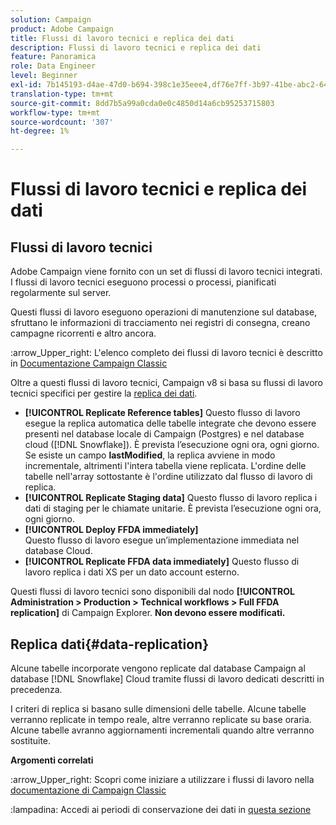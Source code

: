 ```yaml
---
solution: Campaign
product: Adobe Campaign
title: Flussi di lavoro tecnici e replica dei dati
description: Flussi di lavoro tecnici e replica dei dati
feature: Panoramica
role: Data Engineer
level: Beginner
exl-id: 7b145193-d4ae-47d0-b694-398c1e35eee4,df76e7ff-3b97-41be-abc2-640748680ff3
translation-type: tm+mt
source-git-commit: 8dd7b5a99a0cda0e0c4850d14a6cb95253715803
workflow-type: tm+mt
source-wordcount: '307'
ht-degree: 1%

---
```


# Flussi di lavoro tecnici e replica dei dati

## Flussi di lavoro tecnici

Adobe Campaign viene fornito con un set di flussi di lavoro tecnici integrati. I flussi di lavoro tecnici eseguono processi o processi, pianificati regolarmente sul server.

Questi flussi di lavoro eseguono operazioni di manutenzione sul database, sfruttano le informazioni di tracciamento nei registri di consegna, creano campagne ricorrenti e altro ancora.

:arrow_Upper_right: L&#39;elenco completo dei flussi di lavoro tecnici è descritto in [Documentazione Campaign Classic](https://experienceleague.adobe.com/docs/campaign-classic/using/automating-with-workflows/advanced-management/about-technical-workflows.html?lang=en#overview)

Oltre a questi flussi di lavoro tecnici, Campaign v8 si basa su flussi di lavoro tecnici specifici per gestire la [replica dei dati](#data-replication).

* **[!UICONTROL Replicate Reference tables]**
Questo flusso di lavoro esegue la replica automatica delle tabelle integrate che devono essere presenti nel database locale di Campaign (Postgres) e nel database cloud ([!DNL Snowflake]). È prevista l’esecuzione ogni ora, ogni giorno. Se esiste un campo **lastModified**, la replica avviene in modo incrementale, altrimenti l&#39;intera tabella viene replicata. L&#39;ordine delle tabelle nell&#39;array sottostante è l&#39;ordine utilizzato dal flusso di lavoro di replica.
* **[!UICONTROL Replicate Staging data]**
Questo flusso di lavoro replica i dati di staging per le chiamate unitarie. È prevista l’esecuzione ogni ora, ogni giorno.
* **[!UICONTROL Deploy FFDA immediately]**\
   Questo flusso di lavoro esegue un’implementazione immediata nel database Cloud.
* **[!UICONTROL Replicate FFDA data immediately]**
Questo flusso di lavoro replica i dati XS per un dato account esterno.

Questi flussi di lavoro tecnici sono disponibili dal nodo **[!UICONTROL Administration > Production > Technical workflows > Full FFDA replication]** di Campaign Explorer. **Non devono essere modificati.**

## Replica dati{#data-replication}

Alcune tabelle incorporate vengono replicate dal database Campaign al database [!DNL Snowflake] Cloud tramite flussi di lavoro dedicati descritti in precedenza.

I criteri di replica si basano sulle dimensioni delle tabelle. Alcune tabelle verranno replicate in tempo reale, altre verranno replicate su base oraria. Alcune tabelle avranno aggiornamenti incrementali quando altre verranno sostituite.

**Argomenti correlati**

:arrow_Upper_right: Scopri come iniziare a utilizzare i flussi di lavoro nella [documentazione di Campaign Classic](https://experienceleague.adobe.com/docs/campaign-classic/using/automating-with-workflows/introduction/about-workflows.html?lang=en#automating-with-workflows)

:lampadina: Accedi ai periodi di conservazione dei dati in [questa sezione](../dev/datamodel-best-practices.md#data-retention)

